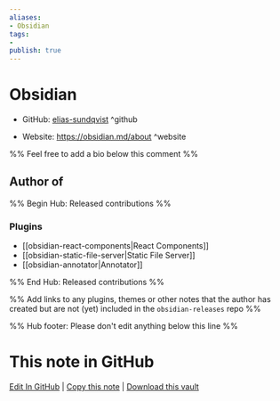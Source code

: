 ```yaml
---
aliases:
- Obsidian
tags:
- 
publish: true
---
```


# Obsidian

- GitHub: [elias-sundqvist](https://github.com/elias-sundqvist/) ^github
<!-- - Discord: `@` ^discord-->
- Website: <https://obsidian.md/about> ^website
<!-- - [[Publish sites|Publish site]]: ^publish-->

%% Feel free to add a bio below this comment %%


## Author of

%% Begin Hub: Released contributions %%
### Plugins
- [[obsidian-react-components|React Components]]
- [[obsidian-static-file-server|Static File Server]]
- [[obsidian-annotator|Annotator]]

%% End Hub: Released contributions %%

%% Add links to any plugins, themes or other notes that the author has created but are not (yet) included in the `obsidian-releases` repo %%

<!--
### Unlisted plugins

- 
-->

<!--
### Others

- 
-->

<!--
## Sponsor this author

- [[GitHub sponsors]]: [Sponsor @elias-sundqvist on GitHub Sponsors](https://github.com/sponsors/elias-sundqvist) ^github-sponsor
- [[Buy me a coffee]]: ^buy-me-a-coffee
- [[PayPal]]: ^paypal
- [[Patreon]]: ^patreon

-->

<!--
## Follow this author

- [[YouTube Channels|On YouTube]]: ^youtube
- Twitter: ^twitter
- ...
-->

%% Hub footer: Please don't edit anything below this line %%

# This note in GitHub

<span class="git-footer">[Edit In GitHub](https://github.dev/obsidian-community/obsidian-hub/blob/main/01%20-%20Community/People/elias-sundqvist.md "git-hub-edit-note") | [Copy this note](https://raw.githubusercontent.com/obsidian-community/obsidian-hub/main/01%20-%20Community/People/elias-sundqvist.md "git-hub-copy-note") | [Download this vault](https://github.com/obsidian-community/obsidian-hub/archive/refs/heads/main.zip "git-hub-download-vault") </span>
